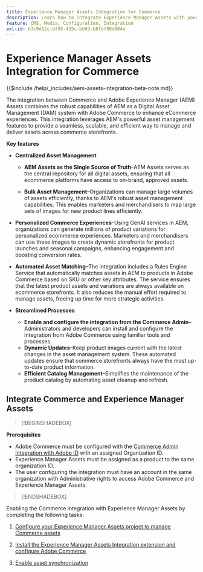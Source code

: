 ```yaml
---
title: Experience Manager Assets Integration for Commerce
description: Learn how to integrate Experience Manager Assets with your [!DNL Commerce] instance to access to countless media assets for use in your store.
feature: CMS, Media, Configuration, Integration
exl-id: b3c9d12c-bf95-435c-bb93-b8fbf80d084e
---
```

# Experience Manager Assets Integration for Commerce

{{$include /help/_includes/aem-assets-integration-beta-note.md}}

The integration between Commerce and Adobe Experience Manager (AEM) Assets combines the robust capabilities of AEM as a Digital Asset Management (DAM) system with Adobe Commerce to enhance eCommerce experiences. This integration leverages AEM's powerful asset management features to provide a seamless, scalable, and efficient way to manage and deliver assets across commerce storefronts.

**Key features**

- **Centralized Asset Management**

  - **AEM Assets as the Single Source of Truth**–AEM Assets serves as the central repository for all digital assets, ensuring that all ecommerce platforms have access to on-brand, approved assets.

  - **Bulk Asset Management**–Organizations can manage large volumes of assets efficiently, thanks to AEM's robust asset management capabilities. This enables marketers and merchandisers to map large sets of images for new product lines efficiently.

- **Personalized Commerce Experiences**–Using GenAI services in AEM, organizations can generate millions of product variations for personalized ecommerce experiences. Marketers and merchandisers can use these images to create dynamic storefronts for product launches and seasonal campaigns, enhancing engagement and boosting conversion rates.

- **Automated Asset Matching**–The integration includes a Rules Engine Service that automatically matches assets in AEM to products in Adobe Commerce based on SKU or other key attributes. The service ensures that the latest product assets and variations are always available on ecommerce storefronts. It also reduces the manual effort required to manage assets, freeing up time for more strategic activities.

- **Streamlined Processes**
  - **Enable and configure the integration from the Commerce Admin**–Administrators and developers can install and configure the integration from Adobe Commerce using familiar tools and processes.
  - **Dynamic Updates**–Keep product images current with the latest changes in the asset management system. These automated updates ensure that commerce storefronts always have the most up-to-date product information.
  - **Efficient Catalog Management**–Simplifies the maintenance of the product catalog by automating asset cleanup and refresh.

## Integrate Commerce and Experience Manager Assets

>[!BEGINSHADEBOX]

**Prerequisites**

- Adobe Commerce must be configured with the [Commerce Admin integration with Adobe ID](/help/getting-started/adobe-ims-config.md) with an assigned Organization ID.
- Experience Manager Assets must be assigned as a product to the same organization ID.
- The user configuring the integration must have an account in the same organization  with Administrative rights to access Adobe Commerce and Experience Manager Assets.

>[!ENDSHADEBOX]

Enabling the Commerce integration with Experience Manager Assets by completing the following tasks:

1. [Configure your Experience Manager Assets project to manage Commerce assets](aem-assets-configure-aem.md)

1. [Install the Experience Manager Assets Integration extension and configure Adobe Commerce](aem-assets-configure-commerce.md)

1. [Enable asset synchronization](aem-assets-setup-synchronization.md)
